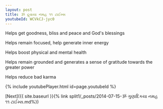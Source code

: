 ```yaml
---
layout: post
title: ૐ દ્રુવાયા નમહ ૧૧ ટાઈમ્સ
youtubeId: WCVkCJ-jyc0
---
```

 
 
Helps get goodness, bliss and peace and God's blessings
 
Helps remain focused, help generate inner energy 
 
Helps boost physical and mental health 
 
Helps remain grounded and generates a sense of gratitude towards the greater power 
 
Helps reduce bad karma
 
 
 
 


{% include youtubePlayer.html id=page.youtubeId %}
 
[Next]({{ site.baseurl }}{% link  split1/_posts/2014-07-15-ૐ ગુણાદિકયા નમહ ૧૧ ટાઈમ્સ.md%})
 

